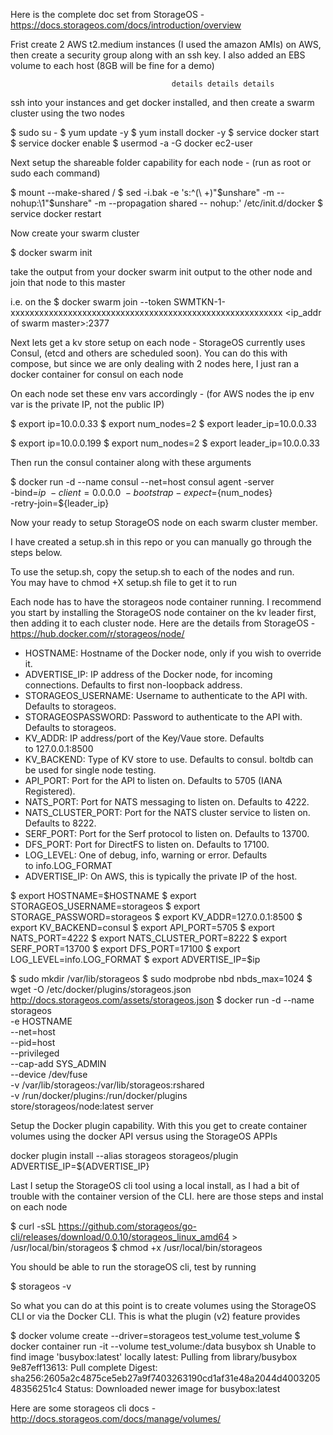 Here is the complete doc set from StorageOS - https://docs.storageos.com/docs/introduction/overview

Frist create 2 AWS t2.medium instances (I used the amazon AMIs) on AWS,  then create a security group along with an ssh key.  I also added an EBS volume to each host (8GB will be fine for a demo)

                                        details details details

ssh into your instances and get docker installed, and then create a swarm cluster using the two nodes

$ sudo su -
$ yum update -y
$ yum install docker -y
$ service docker start 
$ service docker enable 
$ usermod -a -G docker ec2-user

Next setup the shareable folder capability for each node - (run as root or sudo each command)

$ mount --make-shared /
$ sed -i.bak -e  's:^\(\ \+\)"$unshare" -m -- nohup:\1"$unshare" -m --propagation shared -- nohup:'  /etc/init.d/docker
$ service docker restart

Now create your swarm cluster

$ docker swarm init

take the output from your docker swarm init output to the other node and join that node to this master

i.e.  on the
$ docker swarm join     --token SWMTKN-1-xxxxxxxxxxxxxxxxxxxxxxxxxxxxxxxxxxxxxxxxxxxxxxxxxxxxxxxxx     <ip_addr of swarm master>:2377


Next lets get a kv store setup on each node - StorageOS currently uses Consul, (etcd and others are scheduled soon).   You can do this with compose, but since we are only dealing with 2 nodes here, I just ran a docker container for consul on each node

On each node set these env vars accordingly - (for AWS nodes the ip env var is the private IP, not the public IP)

$ export ip=10.0.0.33
$ export num_nodes=2
$ export leader_ip=10.0.0.33

$ export ip=10.0.0.199
$ export num_nodes=2
$ export leader_ip=10.0.0.33

Then run the consul container along with these arguments

$ docker run -d --name consul --net=host consul agent -server \
    -bind=${ip} \
    -client=0.0.0.0 \
    -bootstrap-expect=${num_nodes} \
    -retry-join=${leader_ip}


Now your ready to setup StorageOS node on each swarm cluster member.  

I have created a setup.sh in this repo or you can manually go through the steps below.  

To use the setup.sh, copy the setup.sh to each of the nodes and run.  
You may have to chmod +X setup.sh file to get it to run 

Each node has to have the storageos node container running.  I recommend you start by installing the StorageOS node container on the kv leader first, then adding it to each cluster node.  Here are the details from StorageOS - https://hub.docker.com/r/storageos/node/


* HOSTNAME: Hostname of the Docker node, only if you wish to override it.
* ADVERTISE_IP: IP address of the Docker node, for incoming connections. Defaults to first non-loopback address.
* STORAGEOS_USERNAME: Username to authenticate to the API with. Defaults to storageos.
* STORAGEOSPASSWORD: Password to authenticate to the API with. Defaults to storageos.
* KV_ADDR: IP address/port of the Key/Vaue store. Defaults to 127.0.0.1:8500
* KV_BACKEND: Type of KV store to use. Defaults to consul. boltdb can be used for single node testing.
* API_PORT: Port for the API to listen on. Defaults to 5705 (IANA Registered).
* NATS_PORT: Port for NATS messaging to listen on. Defaults to 4222.
* NATS_CLUSTER_PORT: Port for the NATS cluster service to listen on. Defaults to 8222.
* SERF_PORT: Port for the Serf protocol to listen on. Defaults to 13700.
* DFS_PORT: Port for DirectFS to listen on. Defaults to 17100.
* LOG_LEVEL: One of debug, info, warning or error. Defaults to info.LOG_FORMAT
* ADVERTISE_IP: On AWS, this is typically the private IP of the host. 

$ export HOSTNAME=$HOSTNAME
$ export STORAGEOS_USERNAME=storageos
$ export STORAGE_PASSWORD=storageos
$ export KV_ADDR=127.0.0.1:8500
$ export KV_BACKEND=consul
$ export API_PORT=5705
$ export NATS_PORT=4222
$ export NATS_CLUSTER_PORT=8222
$ export SERF_PORT=13700
$ export DFS_PORT=17100
$ export LOG_LEVEL=info.LOG_FORMAT
$ export ADVERTISE_IP=$ip

$ sudo mkdir /var/lib/storageos
$ sudo modprobe nbd nbds_max=1024
$ wget -O /etc/docker/plugins/storageos.json http://docs.storageos.com/assets/storageos.json
$ docker run -d --name storageos \
    -e HOSTNAME \
    --net=host \
    --pid=host \
    --privileged \
    --cap-add SYS_ADMIN \
    --device /dev/fuse \
    -v /var/lib/storageos:/var/lib/storageos:rshared \
    -v /run/docker/plugins:/run/docker/plugins \
    store/storageos/node:latest server


Setup the Docker plugin capability. With this you get to create container volumes using the docker API versus using the StorageOS APPIs

docker plugin install --alias storageos storageos/plugin ADVERTISE_IP=${ADVERTISE_IP}


Last I setup the StorageOS cli tool using a local install, as I had a bit of trouble with the container version of the CLI.  here are those steps and instal on each node


$ curl -sSL https://github.com/storageos/go-cli/releases/download/0.0.10/storageos_linux_amd64 > /usr/local/bin/storageos
$ chmod +x /usr/local/bin/storageos

You should be able to run the storageOS cli, test by running

$ storageos -v

So what you can do at this point is to create volumes using the StorageOS CLI or via the Docker CLI.  This is what the plugin (v2) feature provides

$ docker volume create --driver=storageos test_volume
test_volume
$ docker container run -it --volume test_volume:/data busybox sh
Unable to find image 'busybox:latest' locally
latest: Pulling from library/busybox
9e87eff13613: Pull complete 
Digest: sha256:2605a2c4875ce5eb27a9f7403263190cd1af31e48a2044d400320548356251c4
Status: Downloaded newer image for busybox:latest


Here are some storageos cli docs - http://docs.storageos.com/docs/manage/volumes/

